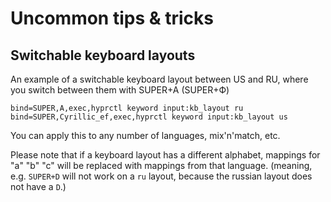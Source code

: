 # Uncommon tips & tricks

## Switchable keyboard layouts

An example of a switchable keyboard layout between US and RU, where you switch between them with SUPER+A (SUPER+Ф)

```
bind=SUPER,A,exec,hyprctl keyword input:kb_layout ru
bind=SUPER,Cyrillic_ef,exec,hyprctl keyword input:kb_layout us
```

You can apply this to any number of languages, mix'n'match, etc.

Please note that if a keyboard layout has a different alphabet, mappings for "a" "b" "c" will be replaced with mappings from that language. (meaning, e.g. `SUPER+D` will not work on a `ru` layout, because the russian layout does not have a `D`.)